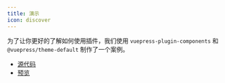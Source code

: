 ```yaml
---
title: 演示
icon: discover
---
```


为了让你更好的了解如何使用插件，我们使用 `vuepress-plugin-components` 和 `@vuepress/theme-default` 制作了一个案例。

- [源代码](https://github.com/vuepress-theme-hope/vuepress-theme-hope/tree/main/demo/components/)
- [预览](https://vuepress-theme-hope.github.io/components-demo/)
